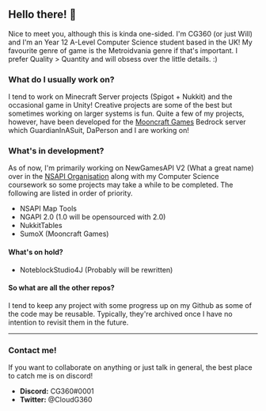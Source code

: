 ## Hello there! 👋

Nice to meet you, although this is kinda one-sided. I'm CG360 (or just Will) and I'm an Year 12 A-Level Computer Science student based in the UK! My favourite genre of game is the Metroidvania genre if that's important. I prefer Quality > Quantity and will obsess over the little details. :)

### What do I usually work on?

I tend to work on Minecraft Server projects (Spigot + Nukkit) and the occasional game in Unity! Creative projects are some of the best but sometimes working on larger systems is fun. Quite a few of my projects, however, have been developed for the [Mooncraft Games](https://github.com/Mooncraft-Games) Bedrock server which GuardianInASuit, DaPerson and I are working on!


### What's in development?

As of now, I'm primarily working on NewGamesAPI V2 (What a great name) over in the [NSAPI Organisation](https://github.com/NewGamesAPI-Project) along with my Computer Science coursework so some projects may take a while to be completed. The following are listed in order of priority.

- NSAPI Map Tools
- NGAPI 2.0 (1.0 will be opensourced with 2.0)
- NukkitTables
- SumoX (Mooncraft Games)

#### What's on hold?
- NoteblockStudio4J (Probably will be rewritten)


#### So what are all the other repos?

I tend to keep any project with some progress up on my Github as some of the code may be reusable. Typically, they're archived once I have no intention to revisit them in the future.

---

### Contact me!

If you want to collaborate on anything or just talk in general, the best place to catch me is on discord!

- **Discord:** CG360#0001
- **Twitter:** @CloudG360

